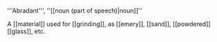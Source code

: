'''Abradant''', ''[[noun (part of speech)|noun]]''

A [[material]] used for [[grinding]], as [[emery]], [[sand]], [[powdered]] [[glass]], etc.
